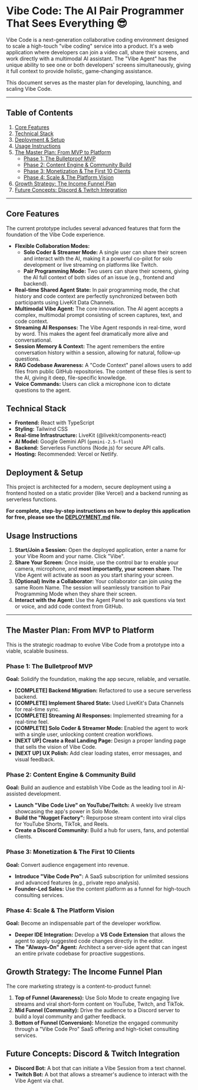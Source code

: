 # Vibe Code: The AI Pair Programmer That Sees Everything 😎

Vibe Code is a next-generation collaborative coding environment designed to scale a high-touch "vibe coding" service into a product. It's a web application where developers can join a video call, share their screens, and work directly with a multimodal AI assistant. The "Vibe Agent" has the unique ability to see one or both developers' screens simultaneously, giving it full context to provide holistic, game-changing assistance.

This document serves as the master plan for developing, launching, and scaling Vibe Code.

---

## **Table of Contents**

1.  [Core Features](#core-features)
2.  [Technical Stack](#technical-stack)
3.  [Deployment & Setup](#deployment--setup)
4.  [Usage Instructions](#usage-instructions)
5.  [The Master Plan: From MVP to Platform](#the-master-plan-from-mvp-to-platform)
    *   [Phase 1: The Bulletproof MVP](#phase-1-the-bulletproof-mvp)
    *   [Phase 2: Content Engine & Community Build](#phase-2-content-engine--community-build)
    *   [Phase 3: Monetization & The First 10 Clients](#phase-3-monetization--the-first-10-clients)
    *   [Phase 4: Scale & The Platform Vision](#phase-4-scale--the-platform-vision)
6.  [Growth Strategy: The Income Funnel Plan](#growth-strategy-the-income-funnel-plan)
7.  [Future Concepts: Discord & Twitch Integration](#future-concepts-discord--twitch-integration)

---

## **Core Features**

The current prototype includes several advanced features that form the foundation of the Vibe Code experience.

*   **Flexible Collaboration Modes:**
    *   **Solo Coder & Streamer Mode:** A single user can share their screen and interact with the AI, making it a powerful co-pilot for solo development or live streaming on platforms like Twitch.
    *   **Pair Programming Mode:** Two users can share their screens, giving the AI full context of both sides of an issue (e.g., frontend and backend).
*   **Real-time Shared Agent State:** In pair programming mode, the chat history and code context are perfectly synchronized between both participants using LiveKit Data Channels.
*   **Multimodal Vibe Agent:** The core innovation. The AI agent accepts a complex, multimodal prompt consisting of screen captures, text, and code context.
*   **Streaming AI Responses:** The Vibe Agent responds in real-time, word by word. This makes the agent feel dramatically more alive and conversational.
*   **Session Memory & Context:** The agent remembers the entire conversation history within a session, allowing for natural, follow-up questions.
*   **RAG Codebase Awareness:** A "Code Context" panel allows users to add files from public GitHub repositories. The content of these files is sent to the AI, giving it deep, file-specific knowledge.
*   **Voice Commands:** Users can click a microphone icon to dictate questions to the agent.

## **Technical Stack**

*   **Frontend:** React with TypeScript
*   **Styling:** Tailwind CSS
*   **Real-time Infrastructure:** LiveKit (@livekit/components-react)
*   **AI Model:** Google Gemini API (`gemini-2.5-flash`)
*   **Backend:** Serverless Functions (Node.js) for secure API calls.
*   **Hosting:** Recommended: Vercel or Netlify.

## **Deployment & Setup**

This project is architected for a modern, secure deployment using a frontend hosted on a static provider (like Vercel) and a backend running as serverless functions.

**For complete, step-by-step instructions on how to deploy this application for free, please see the [DEPLOYMENT.md](./DEPLOYMENT.md) file.**

## **Usage Instructions**

1.  **Start/Join a Session:** Open the deployed application, enter a name for your Vibe Room and your name. Click "Vibe". 
2.  **Share Your Screen:** Once inside, use the control bar to enable your camera, microphone, and **most importantly, your screen share**. The Vibe Agent will activate as soon as you start sharing your screen.
3.  **(Optional) Invite a Collaborator:** Your collaborator can join using the same Room Name. The session will seamlessly transition to Pair Programming Mode when they share their screen.
4.  **Interact with the Agent:** Use the Agent Panel to ask questions via text or voice, and add code context from GitHub.

---

## **The Master Plan: From MVP to Platform**

This is the strategic roadmap to evolve Vibe Code from a prototype into a viable, scalable business.

### **Phase 1: The Bulletproof MVP**

**Goal:** Solidify the foundation, making the app secure, reliable, and versatile.

*   **[COMPLETE] Backend Migration:** Refactored to use a secure serverless backend.
*   **[COMPLETE] Implement Shared State:** Used LiveKit's Data Channels for real-time sync.
*   **[COMPLETE] Streaming AI Responses:** Implemented streaming for a real-time feel.
*   **[COMPLETE] Solo Coder & Streamer Mode:** Enabled the agent to work with a single user, unlocking content creation workflows.
*   **[NEXT UP] Create a Real Landing Page:** Design a proper landing page that sells the vision of Vibe Code.
*   **[NEXT UP] UX Polish:** Add clear loading states, error messages, and visual feedback.

### **Phase 2: Content Engine & Community Build**

**Goal:** Build an audience and establish Vibe Code as the leading tool in AI-assisted development.

*   **Launch "Vibe Code Live" on YouTube/Twitch:** A weekly live stream showcasing the app's power in Solo Mode.
*   **Build the "Nugget Factory":** Repurpose stream content into viral clips for YouTube Shorts, TikTok, and Reels.
*   **Create a Discord Community:** Build a hub for users, fans, and potential clients.

### **Phase 3: Monetization & The First 10 Clients**

**Goal:** Convert audience engagement into revenue.

*   **Introduce "Vibe Code Pro":** A SaaS subscription for unlimited sessions and advanced features (e.g., private repo analysis).
*   **Founder-Led Sales:** Use the content platform as a funnel for high-touch consulting services.

### **Phase 4: Scale & The Platform Vision**

**Goal:** Become an indispensable part of the developer workflow.

*   **Deeper IDE Integration:** Develop a **VS Code Extension** that allows the agent to apply suggested code changes directly in the editor.
*   **The "Always-On" Agent:** Architect a server-side agent that can ingest an entire private codebase for proactive suggestions.

## **Growth Strategy: The Income Funnel Plan**

The core marketing strategy is a content-to-product funnel:
1.  **Top of Funnel (Awareness):** Use Solo Mode to create engaging live streams and viral short-form content on YouTube, Twitch, and TikTok.
2.  **Mid Funnel (Community):** Drive the audience to a Discord server to build a loyal community and gather feedback.
3.  **Bottom of Funnel (Conversion):** Monetize the engaged community through a "Vibe Code Pro" SaaS offering and high-ticket consulting services.

## **Future Concepts: Discord & Twitch Integration**

*   **Discord Bot:** A bot that can initiate a Vibe Session from a text channel.
*   **Twitch Bot:** A bot that allows a streamer's audience to interact with the Vibe Agent via chat.